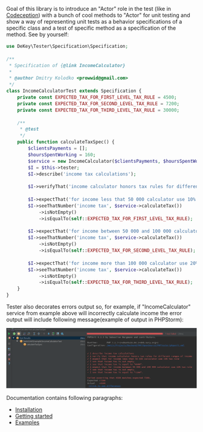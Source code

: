 Goal of this library is to introduce an "Actor" role in the test (like in [Codeception](https://github.com/Codeception/Codeception)) with a bunch of cool methods to "Actor" for unit testing and show a way of representing unit tests as a behavior specifications of a specific class and a test of specific method as a specification of the method.
See by yourself:
```php
use DeKey\Tester\Specification\Specification;

/**
 * Specification of {@link IncomeCalculator}
 * 
 * @author Dmitry Kolodko <prowwid@gmail.com>
 */
class IncomeCalculatorTest extends Specification {
    private const EXPECTED_TAX_FOR_FIRST_LEVEL_TAX_RULE = 4500;
    private const EXPECTED_TAX_FOR_SECOND_LEVEL_TAX_RULE = 7200;
    private const EXPECTED_TAX_FOR_THIRD_LEVEL_TAX_RULE = 30000;

    /**
     * @test
     */
    public function calculateTaxSpec() {
        $clientsPayments = [];
        $hoursSpentWorking = 160;
        $service = new IncomeCalculator($clientsPayments, $hoursSpentWorking);
        $I = $this->tester;
        $I->describe('income tax calculations');

        $I->verifyThat('income calculator honors tax rules for different ranges of income');

        $I->expectThat('for income less that 50 000 calculator use 10% tax rule');
        $I->seeThatNumber('income tax', $service->calculateTax())
            ->isNotEmpty()
            ->isEqualTo(self::EXPECTED_TAX_FOR_FIRST_LEVEL_TAX_RULE);

        $I->expectThat('for income between 50 000 and 100 000 calculator use 12% tax rule');
        $I->seeThatNumber('income tax', $service->calculateTax())
            ->isNotEmpty()
            ->isEqualTo(self::EXPECTED_TAX_FOR_SECOND_LEVEL_TAX_RULE);

        $I->expectThat('for income more than 100 000 calculator use 20% tax rule');
        $I->seeThatNumber('income tax', $service->calculateTax())
            ->isNotEmpty()
            ->isEqualTo(self::EXPECTED_TAX_FOR_THIRD_LEVEL_TAX_RULE);
    }
}
```

Tester also decorates errors output so, for example, if "IncomeCalculator" service from example above will incorrectly calculate income the error output will include following message(example of output in PHPStorm):

![picture alt](failed-test.png "Error output")

Documentation contains following paragraphs:
* [Installation](installation.md)
* [Getting started](getting-started.md)
* [Examples](examples-list.md)
